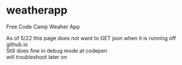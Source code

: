 # weatherapp
Free Code Camp Weaher App<br>
<p>As of 5/22 this page does not want to GET json when it is running off github.io<br>
Still does fine in debug mode at codepen<br>
will troubleshoot later on</p>
